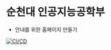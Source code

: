 # 순천대 인공지능공학부
- 안내를 위한 홈페이지 만들기

[![CI/CD](https://github.com/xoxlo/ten4roid/actions/workflows/cicd.yml/badge.svg)](https://github.com/xoxlo/ten4roid/actions/workflows/cicd.yml)
